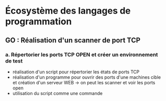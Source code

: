 # Écosystème des langages de programmation
## GO : Réalisation d'un scanner de port TCP
### a. Répertorier les ports TCP OPEN et créer un environnement de test
- réalisation d'un script pour répertorier les états de ports TCP
- réalisation d'un programme pour ouvrir des ports d'une machines cible et création d'un serveur WEB -> on peut les scanner et voir les ports open
- utilisation du script comme une commande
